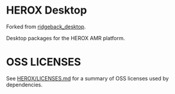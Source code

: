 # HEROX Desktop

Forked from [ridgeback_desktop](https://github.com/ridgeback/ridgeback_desktop).

Desktop packages for the HEROX AMR platform.

# OSS LICENSES

See [HEROX/LICENSES.md](https://gitlab.com/kea-robotics/industry_projects/21_amr/herox/-/blob/master/LICENSES.md) for a summary of OSS licenses used by dependencies.
